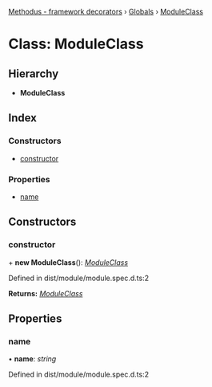 [Methodus - framework decorators](../README.md) › [Globals](../globals.md) › [ModuleClass](modules/framework/decorators/moduleclass.md)

# Class: ModuleClass

## Hierarchy

* **ModuleClass**

## Index

### Constructors

* [constructor](#constructor)

### Properties

* [name](#name)

## Constructors

###  constructor

\+ **new ModuleClass**(): *[ModuleClass](modules/framework/decorators/moduleclass.md)*

Defined in dist/module/module.spec.d.ts:2

**Returns:** *[ModuleClass](modules/framework/decorators/moduleclass.md)*

## Properties

###  name

• **name**: *string*

Defined in dist/module/module.spec.d.ts:2
